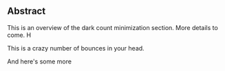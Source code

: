 ## Abstract
This is an overview of the dark count minimization section. More details to come. H


This is a crazy number of bounces in your head. 

And here's some more